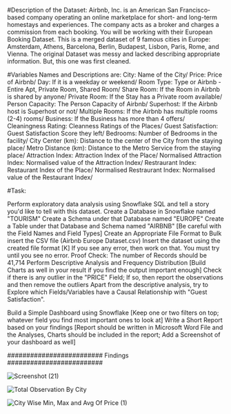 #Description of the Dataset:
Airbnb, Inc. is an American San Francisco-based company operating an online marketplace for short- and long-term homestays and experiences. The company acts as a broker and charges a commission from each booking.
You will be working with their European Booking Dataset. This is a merged dataset of 9 famous cities in Europe:
Amsterdam, Athens, Barcelona, Berlin, Budapest, Lisbon, Paris, Rome, and Vienna.
The original Dataset was messy and lacked describing appropriate information. But, this one was first cleaned. 

#Variables Names and Descriptions are:
City: Name of the City/
Price: Price of Airbnb/
Day: If it is a weekday or weekend/
Room Type: Type or Airbnb - Entire Apt, Private Room, Shared Room/
Share Room: If the Room in Airbnb is shared by anyone/
Private Room: If the Stay has a Private room available/
Person Capacity: The Person Capacity of Airbnb/
Superhost: If the Airbnb host is Superhost or not/
Multiple Rooms: If the Airbnb has multiple rooms (2-4) rooms/
Business: If the Business has more than 4 offers/
Cleaningness Rating: Cleanness Ratings of the Places/
Guest Satisfaction: Guest Satisfaction Score they left/
Bedrooms: Number of Bedrooms in the facility/
City Center (km): Distance to the center of the City from the staying place/
Metro Distance (km): Distance to the Metro Service from the staying place/
Attraction Index: Attraction Index of the Place/
Normalised Attraction Index: Normalised value of the Attraction Index/
Restraurant Index: Restaurant Index of the Place/
Normalised Restraurant Index: Normalised value of the Restaurant Index/

#Task:

Perform exploratory data analysis using Snowflake SQL and tell a story you'd like to tell with this dataset.
Create a Database in Snowflake named "TOURISM"
Create a Schema under that Database named "EUROPE"
Create a Table under that Database and Schema named "AIRBNB" [Be careful with the Field Names and Field Types]
Create an Appropriate File Format to Bulk insert the CSV file (Airbnb Europe Dataset.csv)
Insert the dataset using the created file format [K]
If you see any error, then work on that. You must try until you see no error.
Proof Check: The number of Records should be 41,714
Perform Descriptive Analysis and Frequency Distribution [Build Charts as well in your result if you find the output important enough]
Check if there is any outlier in the "PRICE" Field; If so, then report the observations and then remove the outliers
Apart from the descriptive analysis, try to Explore which Fields/Variables have a Causal Relationship with "Guest Satisfaction".

Build a Simple Dashboard using Snowflake [Keep one or two filters on top; whatever field you find most important ones to look at]
Write a Short Report based on your findings [Report should be written in Microsoft Word File and the Analyses, Charts should be included in the report; Add a Screenshot of your dashboard as well]

######################### Findings #########################

![Screenshot (21)](https://github.com/PervejHosen/SQL-Projects/assets/117522848/d589cae0-6fe7-46cc-a003-93768114cbf2)


![Total Observation By City](https://github.com/PervejHosen/SQL-Projects/assets/117522848/cb7ab295-c973-4cdd-a907-ad5147655670)

![City Wise Min, Max and Avg Of Price (1)](https://github.com/PervejHosen/SQL-Projects/assets/117522848/6f53b0a9-5883-4ab5-8c40-e321dd371ded)





